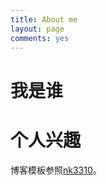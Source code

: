 ```yaml
---
title: About me
layout: page
comments: yes
---
```


# 我是谁



# 个人兴趣











博客模板参照[nk3310](http://nk3310.github.io/cn/)。




